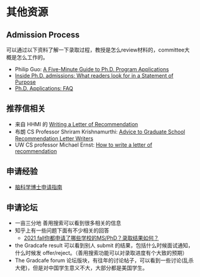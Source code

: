 # 其他资源

## Admission Process
可以通过以下资料了解一下录取过程，教授是怎么review材料的，committee大概是怎么工作的。


* Philip Guo: [A Five-Minute Guide to Ph.D. Program Applications](https://pg.ucsd.edu/PhD-application-tips.htm)
* [Inside Ph.D. admissions: What readers look for in a Statement of Purpose](https://nschneid.medium.com/inside-ph-d-admissions-what-readers-look-for-in-a-statement-of-purpose-3db4e6081f80)
* [Ph.D. Applications:  FAQ](https://docs.google.com/document/d/1lT-bsIP0GKfh8l5sQnM2hCzzR9prt-QLx16rimUOdIM/mobilebasic)


## 推荐信相关


* 来自 HHMI 的 [Writing a Letter of Recommendation](https://www.bu.edu/best/files/2015/04/Writing-a-Letter-of-Recommendation-HowardHugues.pdf)
* 布朗 CS Professor Shriram Krishnamurthi: [Advice to Graduate School Recommendation Letter Writers](https://cs.brown.edu/~sk/Memos/Grad-School-Recos/)
* UW CS professor Michael Ernst: [How to write a letter of recommendation](https://homes.cs.washington.edu/~mernst/advice/write-recommendation.html)


## 申请经验
* [脑科学博士申请指南](https://brainphd-cn.github.io/handbook/)
## 申请论坛

* 一亩三分地 善用搜索可以看到很多相关的信息
* 知乎上有一些问题下面有不少相关的回答
  * [2021 fall你都申请了哪些学校的MS/PhD？录取结果如何？](https://www.zhihu.com/question/357928233)
* the Gradcafe result 可以看到别人 submit 的结果，包括什么时候面试通知，什么时候发 offer/reject。（善用搜索功能可以对录取进度有个大致的预期）
* The Gradcafe forum 论坛版块，有往年的讨论帖子，可以看到一些讨论(乱杀大佬)，但是对中国学生意义不大，大部分都是美国学生。